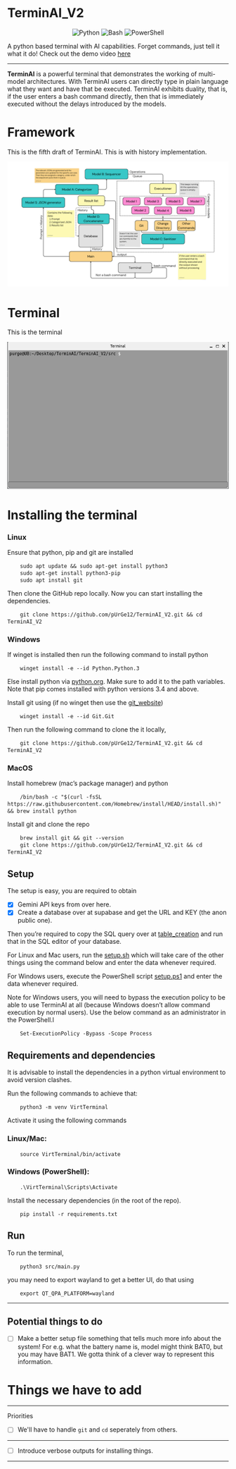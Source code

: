 # TerminAI_V2

<p align="center">
  <img src="https://img.shields.io/badge/Code-Python-informational?style=flat&logo=python&color=blue" alt="Python" />
  <img src="https://img.shields.io/badge/Code-Bash-informational?style=flat&logo=gnu-bash&color=lightgrey" alt="Bash" />
  <img src="https://img.shields.io/badge/Code-PowerShell-informational?style=flat&logo=powershell&color=blue" alt="PowerShell" />
</p>


A python based terminal with AI capabilities. Forget commands, just tell it what it do! Check out the demo video [here](https://www.youtube.com/watch?v=nFkwPLMH3D4)

---

**TerminAI** is a powerful terminal that demonstrates the working of multi-model architectures. With TerminAI users can directly type in plain language what they want and have that be executed. TerminAI exhibits duality, that is, if the user enters a bash command directly, then that is immediately executed without the delays introduced by the models.

# Framework 

This is the fifth draft of TerminAI. This is with history implementation.

![TerminAI](./utils/images/TerminAI_V2_draft_7.png)

# Terminal

This is the terminal

![Terminal](./utils/Terminal_GUI/images/terminal_2.png)

# Installing the terminal 

### Linux

Ensure that python, pip and git are installed

		sudo apt update && sudo apt-get install python3
		sudo apt-get install python3-pip
		sudo apt install git

Then clone the GitHub repo locally. Now you can start installing the dependencies.

		git clone https://github.com/pUrGe12/TerminAI_V2.git && cd TerminAI_V2


### Windows 

If winget is installed then run the following command to install python

		winget install -e --id Python.Python.3

Else install python via [python.org](https://www.python.org/downloads). Make sure to add it to the path variables. Note that pip comes installed with python versions 3.4 and above.

Install git using (if no winget then use the [git_website](https://git-scm.com))

		winget install -e --id Git.Git

Then run the following command to clone the it locally,

		git clone https://github.com/pUrGe12/TerminAI_V2.git && cd TerminAI_V2

### MacOS

Install homebrew (mac’s package manager) and python

		/bin/bash -c "$(curl -fsSL https://raw.githubusercontent.com/Homebrew/install/HEAD/install.sh)" && brew install python


Install git and clone the repo

		brew install git && git --version
		git clone https://github.com/pUrGe12/TerminAI_V2.git && cd TerminAI_V2

## Setup

The setup is easy, you are required to obtain 

- [x]  Gemini API keys from over here.
- [x] Create a database over at supabase and get the URL and KEY (the anon public one).

Then you’re required to copy the SQL query over at [table_creation](./utils/setup/table_creation.sql) and run that in the SQL editor of your database.

For Linux and Mac users, run the [setup.sh](./utils/setup/setup.sh) which will take care of the other things using the command below and enter the data whenever required.

For Windows users, execute the PowerShell script [setup.ps1](./utils/setup/setup.ps1) and enter the data whenever required. 

Note for Windows users, you will need to bypass the execution policy to be able to use TerminAI at all (because Windows doesn’t allow command execution by normal users). Use the below command as an administrator in the PowerShell.l

		Set-ExecutionPolicy -Bypass -Scope Process

## Requirements and dependencies

It is advisable to install the dependencies in a python virtual environment to avoid version clashes.

Run the following commands to achieve that:

		python3 -m venv VirtTerminal

Activate it using the following commands

### Linux/Mac:		 	

		source VirtTerminal/bin/activate

### Windows (PowerShell):	 

		.\VirtTerminal\Scripts\Activate 

Install the necessary dependencies (in the root of the repo).

		pip install -r requirements.txt

## Run

To run the terminal,

		python3 src/main.py

you may need to export wayland to get a better UI, do that using

		export QT_QPA_PLATFORM=wayland

---

## Potential things to do

- [ ] Make a better setup file something that tells much more info about the system! For e.g. what the battery name is, model might think BAT0, but you may have BAT1. We gotta think of a clever way to represent this information.

# Things we have to add

---
Priorities

- [ ] We'll have to handle `git` and `cd` seperately from others. 

---

- [ ] Introduce verbose outputs for installing things.

---
